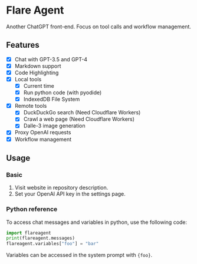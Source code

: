 # Flare Agent

Another ChatGPT front-end. Focus on tool calls and workflow management.

## Features

- [x] Chat with GPT-3.5 and GPT-4
- [x] Markdown support
- [x] Code Highlighting
- [x] Local tools
  - [x] Current time
  - [x] Run python code (with pyodide)
  - [x] IndexedDB File System
- [x] Remote tools
  - [x] DuckDuckGo search (Need Cloudflare Workers)
  - [x] Crawl a web page (Need Cloudflare Workers)
  - [x] Dalle-3 image generation
- [x] Proxy OpenAI requests
- [x] Workflow management

## Usage

### Basic

1. Visit website in repository description.
2. Set your OpenAI API key in the settings page.

### Python reference

To access chat messages and variables in python, use the following code:

```py
import flareagent
print(flareagent.messages)
flareagent.variables["foo"] = "bar"
```

Variables can be accessed in the system prompt with `{foo}`.
